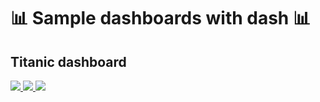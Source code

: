 # 📊 Sample dashboards with dash 📊

## Titanic dashboard
<a href="https://towardsdatascience.com/dash101-part-1-introduction-to-dash-layout-810ec449ad43">
    <img src="https://img.shields.io/badge/READ PART 1: DASHBOARD LAYOUT-12100E?logo=medium&color=000&logoColor=white" />
</a>
<a href="https://towardsdatascience.com/dash101-part-2-prettify-dash-dashboard-with-css-and-python-3866c069a3b6">
    <img src="https://img.shields.io/badge/READ PART 2: DASHBOARD STYLING-12100E?logo=medium&color=000&logoColor=white" />
</a>
<a href="https://towardsdatascience.com/dash101-part-3-add-interactivity-with-dash-callback-420f564ad622">
    <img src="https://img.shields.io/badge/READ PART 3: DASHBOARD INTERACTIVITY-12100E?logo=medium&color=000&logoColor=white" />
</a>

